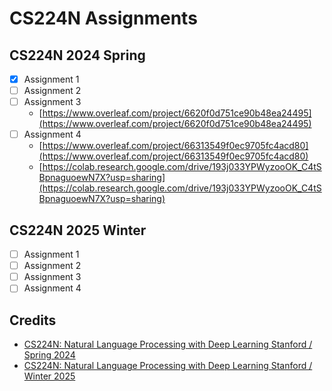 # CS224N Assignments

## CS224N 2024 Spring

- [x] Assignment 1
- [ ] Assignment 2
- [ ] Assignment 3
  - [https://www.overleaf.com/project/6620f0d751ce90b48ea24495](https://www.overleaf.com/project/6620f0d751ce90b48ea24495)
- [ ] Assignment 4
  - [https://www.overleaf.com/project/66313549f0ec9705fc4acd80](https://www.overleaf.com/project/66313549f0ec9705fc4acd80)
  - [https://colab.research.google.com/drive/193j033YPWyzooOK_C4tSBpnaguoewN7X?usp=sharing](https://colab.research.google.com/drive/193j033YPWyzooOK_C4tSBpnaguoewN7X?usp=sharing)

## CS224N 2025 Winter

- [ ] Assignment 1
- [ ] Assignment 2
- [ ] Assignment 3
- [ ] Assignment 4

## Credits

- [CS224N: Natural Language Processing with Deep Learning Stanford / Spring 2024](https://web.stanford.edu/class/archive/cs/cs224n/cs224n.1246/)
- [CS224N: Natural Language Processing with Deep Learning Stanford / Winter 2025](https://web.stanford.edu/class/cs224n/)